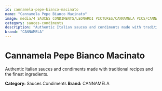 ```yaml
---
id: cannamela-pepe-bianco-macinato
name: "Cannamela Pepe Bianco Macinato"
image: media/4 SAUCES CONDIMENTS/LEONARDI PICTURES/CANNAMELA PICS/CANNAMELA PEPE BIANCO MACINATO.png
category: sauces-condiments
description: "Authentic Italian sauces and condiments made with traditional recipes and the finest ingredients."
brand: "CANNAMELA"
---
```


# Cannamela Pepe Bianco Macinato

Authentic Italian sauces and condiments made with traditional recipes and the finest ingredients.

**Category:** Sauces Condiments
**Brand:** CANNAMELA
